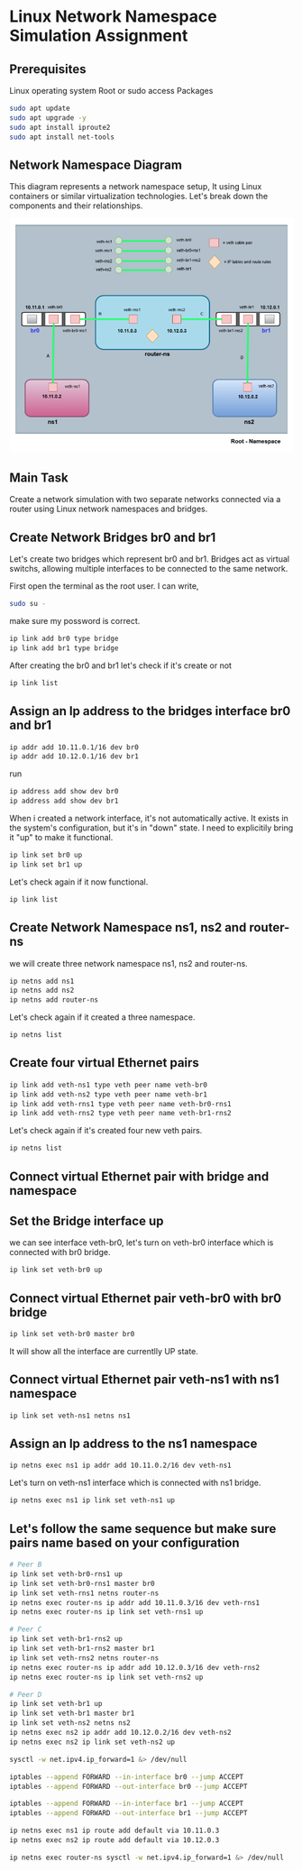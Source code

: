 # Linux Network Namespace Simulation Assignment



## Prerequisites

Linux operating system
Root or sudo access
Packages

```bash
sudo apt update
sudo apt upgrade -y
sudo apt install iproute2
sudo apt install net-tools

```

## Network Namespace Diagram

This diagram represents a network namespace setup, It using Linux containers or similar virtualization technologies. Let's break down the components and their relationships.

![Diagram](./images/diagram_1.png)

## Main Task

Create a network simulation with two separate networks connected via a router using Linux network namespaces and bridges.

## Create Network Bridges br0 and br1

Let's create two bridges which represent br0 and br1. Bridges act as virtual switchs, allowing multiple interfaces to be connected to the same network.

First open the terminal as the root user. I can write, 

```bash
sudo su -

```
make sure my possword is correct.

```bash
ip link add br0 type bridge
ip link add br1 type bridge
```

After creating the br0 and br1 let's check if it's create or not

```bash
ip link list

```


## Assign an Ip address to the bridges interface br0 and br1

```bash
ip addr add 10.11.0.1/16 dev br0
ip addr add 10.12.0.1/16 dev br1

```
run 

```bash
ip address add show dev br0
ip address add show dev br1

```


When i created a network interface, it's not automatically active. It exists in the system's configuration, but it's in "down" state. I need to explicitily bring it "up" to make it functional.

```bash
ip link set br0 up
ip link set br1 up

```
Let's check again if it now functional.

```bash
ip link list

```

## Create Network Namespace ns1, ns2 and router-ns

we will create three network namespace ns1, ns2 and router-ns. 

```bash
ip netns add ns1
ip netns add ns2
ip netns add router-ns

```
Let's check again if it created a three namespace.

```bash
ip netns list

```

## Create four virtual Ethernet pairs

```bash
ip link add veth-ns1 type veth peer name veth-br0
ip link add veth-ns2 type veth peer name veth-br1
ip link add veth-rns1 type veth peer name veth-br0-rns1
ip link add veth-rns2 type veth peer name veth-br1-rns2

```
Let's check again if it's created four new veth pairs.

```bash
ip netns list

```

## Connect virtual Ethernet pair with bridge and namespace

## Set the Bridge interface up

we can see interface veth-br0, let's turn on veth-br0 interface which
is connected with br0 bridge.

```bash
ip link set veth-br0 up 

```
## Connect virtual Ethernet pair veth-br0 with br0 bridge

```bash
ip link set veth-br0 master br0

```
It will show all the interface are currentlly UP state.

## Connect virtual Ethernet pair veth-ns1 with ns1 namespace

```bash
ip link set veth-ns1 netns ns1

```
## Assign an Ip address to the ns1 namespace 

```bash
ip netns exec ns1 ip addr add 10.11.0.2/16 dev veth-ns1

```
Let's turn on veth-ns1 interface which is connected with ns1 bridge.

```bash
ip netns exec ns1 ip link set veth-ns1 up

```
## Let's follow the same sequence but make sure pairs name based on your configuration

```bash
# Peer B
ip link set veth-br0-rns1 up 
ip link set veth-br0-rns1 master br0
ip link set veth-rns1 netns router-ns
ip netns exec router-ns ip addr add 10.11.0.3/16 dev veth-rns1
ip netns exec router-ns ip link set veth-rns1 up

```


```bash
# Peer C
ip link set veth-br1-rns2 up 
ip link set veth-br1-rns2 master br1
ip link set veth-rns2 netns router-ns
ip netns exec router-ns ip addr add 10.12.0.3/16 dev veth-rns2
ip netns exec router-ns ip link set veth-rns2 up

```

```bash
# Peer D
ip link set veth-br1 up 
ip link set veth-br1 master br1
ip link set veth-ns2 netns ns2
ip netns exec ns2 ip addr add 10.12.0.2/16 dev veth-ns2
ip netns exec ns2 ip link set veth-ns2 up
```


```bash
sysctl -w net.ipv4.ip_forward=1 &> /dev/null
```

```bash
iptables --append FORWARD --in-interface br0 --jump ACCEPT
iptables --append FORWARD --out-interface br0 --jump ACCEPT
```

```bash
iptables --append FORWARD --in-interface br1 --jump ACCEPT
iptables --append FORWARD --out-interface br1 --jump ACCEPT
```

```bash
ip netns exec ns1 ip route add default via 10.11.0.3
ip netns exec ns2 ip route add default via 10.12.0.3
```

```bash
ip netns exec router-ns sysctl -w net.ipv4.ip_forward=1 &> /dev/null
```
